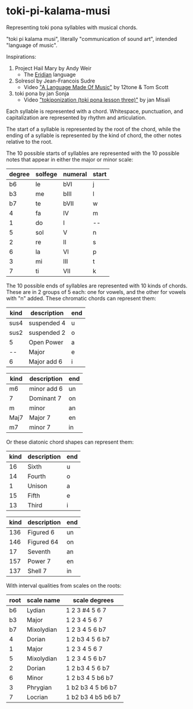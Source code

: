 # toki-pi-kalama-musi
Representing toki pona syllables with musical chords.

"toki pi kalama musi", literally "communication of sound art", intended "language of music".

Inspirations:
1. Project Hail Mary by Andy Weir
   * The [Eridian](http://www.galactanet.com/eridian/) language
2. Solresol by Jean-Francois Sudre
   * Video ["A Language Made Of Music"](https://www.youtube.com/watch?v=oyC4lLTOyL8) by 12tone & Tom Scott
3. toki pona by jan Sonja
   * Video ["tokiponization (toki pona lesson three)"](https://www.youtube.com/watch?v=oZpA_XA5FmU&list=PLuYLhuXt4HrQwIDV7FBkA8zApw0pnEJrX&index=3) by jan Misali

Each syllable is represented with a chord.
Whitespace, punctuation, and capitalization are represented by rhythm and articulation.

The start of a syllable is represented by the root of the chord,
while the ending of a syllable is represented by the kind of chord,
the other notes relative to the root.

The 10 possible starts of syllables are represented with the 10 possible notes that appear in either the major or minor scale:

 degree | solfege | numeral  | start
--------|---------|----------|-------
  b6    |   le    |   bVI    | j
  b3    |   me    |   bIII   | l
  b7    |   te    |   bVII   | w
   4    |   fa    |   IV     | m
   1    |   do    |    I     | --
   5    |   sol   |    V     | n
   2    |   re    |    II    | s
   6    |   la    |    VI    | p
   3    |   mi    |    III   | t
   7    |   ti    |    VII   | k


The 10 possible ends of syllables are represented with 10 kinds of chords.
These are in 2 groups of 5 each:
one for vowels, and the other for vowels with "n" added.
These chromatic chords can represent them:

 kind | description | end
------|-------------|------
 sus4 | suspended 4 | u
 sus2 | suspended 2 | o
 5    | Open Power  | a
 --   | Major       | e
 6    | Major add 6 | i

 kind | description | end
------|-------------|-----
 m6   | minor add 6 | un
 7    | Dominant 7  | on
 m    | minor       | an
 Maj7 | Major 7     | en
 m7   | minor 7     | in

Or these diatonic chord shapes can represent them:

 kind | description | end
------|-------------|------
 16   | Sixth       | u
 14   | Fourth      | o
 1    | Unison      | a
 15   | Fifth       | e
 13   | Third       | i

 kind | description | end
------|-------------|-----
 136  | Figured 6   | un
 146  | Figured 64  | on
 17   | Seventh     | an
 157  | Power 7     | en
 137  | Shell 7     | in

With interval qualities from scales on the roots:

 root  | scale name | scale degrees
-------|------------|---------------------
  b6   | Lydian     | 1  2  3 #4  5  6  7
  b3   | Major      | 1  2  3  4  5  6  7
  b7   | Mixolydian | 1  2  3  4  5  6 b7
   4   | Dorian     | 1  2 b3  4  5  6 b7
   1   | Major      | 1  2  3  4  5  6  7
   5   | Mixolydian | 1  2  3  4  5  6 b7
   2   | Dorian     | 1  2 b3  4  5  6 b7
   6   | Minor      | 1  2 b3  4  5 b6 b7
   3   | Phrygian   | 1 b2 b3  4  5 b6 b7
   7   | Locrian    | 1 b2 b3  4 b5 b6 b7
